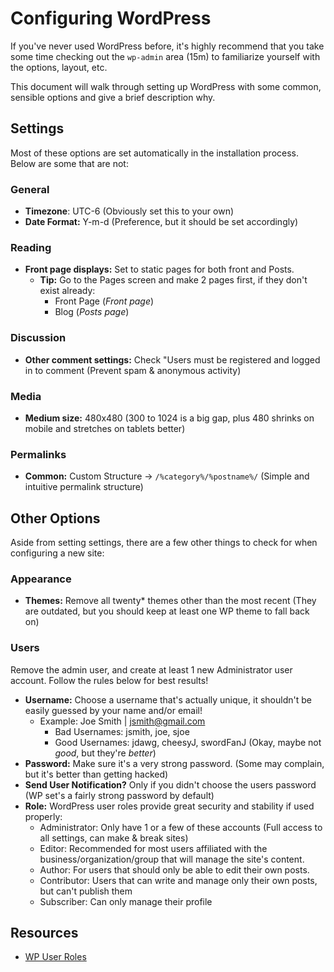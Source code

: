 # Configuring WordPress

If you've never used WordPress before, it's highly recommend that you take some time checking out the `wp-admin` area (15m) to familiarize yourself with the options, layout, etc.

This document will walk through setting up WordPress with some common, sensible options and give a brief description why.

## Settings

Most of these options are set automatically in the installation process.  Below are some that are not:

### General

* **Timezone**: UTC-6 (Obviously set this to your own)
* **Date Format:** Y-m-d (Preference, but it should be set accordingly)

### Reading

* **Front page displays:** Set to static pages for both front and Posts.
	* **Tip:** Go to the Pages screen and make 2 pages first, if they don't exist already:
		* Front Page (*Front page*)
		* Blog (*Posts page*)

### Discussion

* **Other comment settings:** Check "Users must be registered and logged in to comment (Prevent spam & anonymous activity)

### Media

* **Medium size:** 480x480 (300 to 1024 is a big gap, plus 480 shrinks on mobile and stretches on tablets better)

### Permalinks

* **Common:** Custom Structure -> `/%category%/%postname%/` (Simple and intuitive permalink structure)

## Other Options

Aside from setting settings, there are a few other things to check for when configuring a new site:

### Appearance

* **Themes:** Remove all twenty* themes other than the most recent (They are outdated, but you should keep at least one WP theme to fall back on)

### Users

Remove the admin user, and create at least 1 new Administrator user account.  Follow the rules below for best results!

* **Username:** Choose a username that's actually unique, it shouldn't be easily guessed by your name and/or email!
	* Example: Joe Smith | jsmith@gmail.com
		* Bad Usernames: jsmith, joe, sjoe
        * Good Usernames: jdawg, cheesyJ, swordFanJ (Okay, maybe not _good_, but they're _better_)
* **Password:** Make sure it's a very strong password.  (Some may complain, but it's better than getting hacked)
* **Send User Notification?** Only if you didn't choose the users password (WP set's a fairly strong password by default)
* **Role:** WordPress user roles provide great security and stability if used properly:
	* Administrator: Only have 1 or a few of these accounts (Full access to all settings, can make & break sites)
	* Editor: Recommended for most users affiliated with the business/organization/group that will manage the site's content.
	* Author: For users that should only be able to edit their own posts.
	* Contributor: Users that can write and manage only their own posts, but can't publish them
	* Subscriber: Can only manage their profile


## Resources

* [WP User Roles](https://codex.wordpress.org/Roles_and_Capabilities)